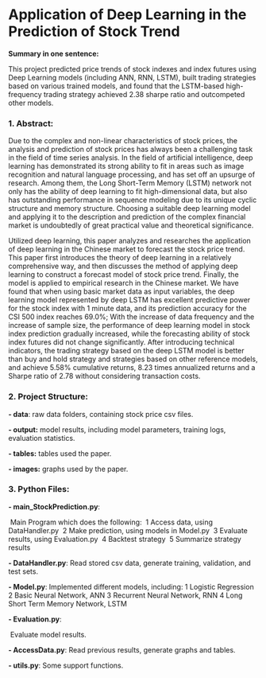 # Application of Deep Learning in the Prediction of Stock Trend 

**Summary in one sentence:** 

This project predicted price trends of stock indexes and index futures using Deep Learning models (including ANN, RNN, LSTM), built trading strategies based on various trained models, and found that the LSTM-based high-frequency trading strategy achieved 2.38 sharpe ratio and outcompeted other models.

### 1. Abstract:

Due to the complex and non-linear characteristics of stock prices, the analysis and prediction of stock prices has always been a challenging task in the field of time series analysis. In the field of artificial intelligence, deep learning has demonstrated its strong ability to fit in areas such as image recognition and natural language processing, and has set off an upsurge of research. Among them, the Long Short-Term Memory (LSTM) network not only has the ability of deep learning to fit high-dimensional data, but also has outstanding performance in sequence modeling due to its unique cyclic structure and memory structure. Choosing a suitable deep learning model and applying it to the description and prediction of the complex financial market is undoubtedly of great practical value and theoretical significance.

Utilized deep learning, this paper analyzes and researches the application of deep learning in the Chinese market to forecast the stock price trend. This paper first introduces the theory of deep learning in a relatively comprehensive way, and then discusses the method of applying deep learning to construct a forecast model of stock price trend. Finally, the model is applied to empirical research in the Chinese market. We have found that when using basic market data as input variables, the deep learning model represented by deep LSTM has excellent predictive power for the stock index with 1 minute data, and its prediction accuracy for the CSI 500 index reaches 69.0%; With the increase of data frequency and the increase of sample size, the performance of deep learning model in stock index prediction gradually increased, while the forecasting ability of stock index futures did not change significantly. After introducing technical indicators, the trading strategy based on the deep LSTM model is better than buy and hold strategy and strategies based on other reference models, and achieve 5.58% cumulative returns, 8.23 times annualized returns and a Sharpe ratio of 2.78 without considering transaction costs.

### 2. Project Structure:

**- data**: raw data folders, containing stock price csv files.

**- output:** model results, including model parameters, training logs, evaluation statistics.

**- tables:** tables used the paper.

**- images:** graphs used by the paper. 

### 3. Python Files:

**- main_StockPrediction.py**: 

​	Main Program which does the following:
​	1 Access data, using DataHandler.py
​    2 Make prediction, using models in Model.py
​    3 Evaluate results, using Evaluation.py
​    4 Backtest strategy
​    5 Summarize strategy results

**- DataHandler.py**:
    Read stored csv data, generate training, validation, and test sets.

**- Model.py**:
    Implemented different models, including:
    1 Logistic Regression
    2 Basic Neural Network, ANN
    3 Recurrent Neural Network, RNN
    4 Long Short Term Memory Network, LSTM

**- Evaluation.py**:

​	Evaluate model results.

**- AccessData.py**:
    Read previous results, generate graphs and tables.

**- utils.py**:
    Some support functions.





